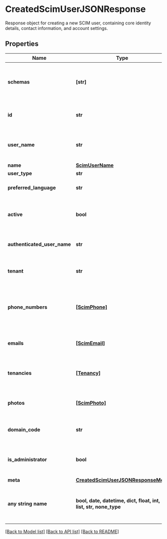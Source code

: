 # CreatedScimUserJSONResponse

Response object for creating a new SCIM user, containing core identity details, contact information, and account settings.

## Properties
Name | Type | Description | Notes
------------ | ------------- | ------------- | -------------
**schemas** | **[str]** | Array listing the schema URIs associated with the user resource. | [optional] 
**id** | **str** | Unique identifier for the newly created user. | [optional] 
**user_name** | **str** | Username used for identifying and logging in the user. | [optional] 
**name** | [**ScimUserName**](ScimUserName.md) |  | [optional] 
**user_type** | **str** | Type of user. | [optional] 
**preferred_language** | **str** | User&#39;s preferred language. | [optional] 
**active** | **bool** | Indicates if the user&#39;s account is currently active. | [optional] 
**authenticated_user_name** | **str** | Authenticated username used by SSO login. | [optional] 
**tenant** | **str** | Tenancy code in which the user was created. | [optional] 
**phone_numbers** | [**[ScimPhone]**](ScimPhone.md) | Array of phone numbers for the user, each with a type and value. | [optional] 
**emails** | [**[ScimEmail]**](ScimEmail.md) | Array of email addresses linked to the user account. | [optional] 
**tenancies** | [**[Tenancy]**](Tenancy.md) | List of tenancies the user is associated with. | [optional] 
**photos** | [**[ScimPhoto]**](ScimPhoto.md) | Array of URLs to the user&#39;s profile photos or avatars. | [optional] 
**domain_code** | **str** | Domain code representing the user&#39;s domain. | [optional] 
**is_administrator** | **bool** | Flag indicating if the user has admin privileges. | [optional] 
**meta** | [**CreatedScimUserJSONResponseMeta**](CreatedScimUserJSONResponseMeta.md) |  | [optional] 
**any string name** | **bool, date, datetime, dict, float, int, list, str, none_type** | any string name can be used but the value must be the correct type | [optional]

[[Back to Model list]](../README.md#documentation-for-models) [[Back to API list]](../README.md#documentation-for-api-endpoints) [[Back to README]](../README.md)


